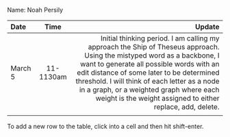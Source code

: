 Name: Noah Persily

| Date    |   Time    |                                                                                                                                                                                                                                                                                                                                                                      Update |
|:--------|:---------:|----------------------------------------------------------------------------------------------------------------------------------------------------------------------------------------------------------------------------------------------------------------------------------------------------------------------------------------------------------------------------:|
| March 5 | 11-1130am | Initial thinking period. I am calling my approach the Ship of Theseus approach. Using the mistyped word as a backbone, I want to generate all possible words with an edit distance of some later to be determined threshold. I will think of each letter as a node in a graph, or a weighted graph where each weight is the weight assigned to either replace, add, delete. |
|         |           |                                                                                                                                                                                                                                                                                                                                                                             |


To add a new row to the table, click into a cell and then hit shift-enter.